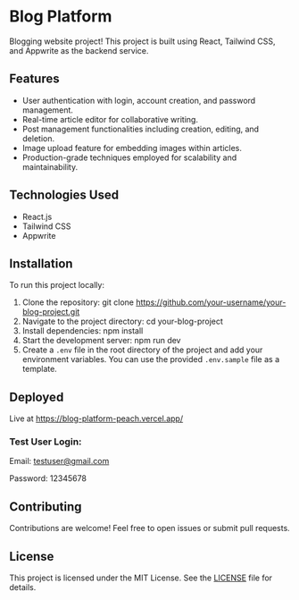 # Blog Platform

Blogging website project! This project is built using React, Tailwind CSS, and Appwrite as the backend service.

## Features

- User authentication with login, account creation, and password management.
- Real-time article editor for collaborative writing.
- Post management functionalities including creation, editing, and deletion.
- Image upload feature for embedding images within articles.
- Production-grade techniques employed for scalability and maintainability.

## Technologies Used

- React.js
- Tailwind CSS
- Appwrite

## Installation

To run this project locally:

1. Clone the repository:  git clone https://github.com/your-username/your-blog-project.git
2. Navigate to the project directory: cd your-blog-project
3. Install dependencies: npm install
4. Start the development server: npm run dev
5. Create a `.env` file in the root directory of the project and add your environment variables. You can use the provided `.env.sample` file as a template.

## Deployed 

Live at https://blog-platform-peach.vercel.app/

### Test User Login:

Email: testuser@gmail.com

Password: 12345678

## Contributing

Contributions are welcome! Feel free to open issues or submit pull requests.

## License

This project is licensed under the MIT License. See the [LICENSE](LICENSE) file for details.





